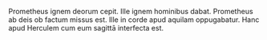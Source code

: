 Prometheus ignem deorum cepit. 
Ille ignem hominibus dabat. 
Prometheus ab deis ob factum missus est. 
Ille in corde apud aquilam oppugabatur. 
Hanc apud Herculem cum eum sagittā interfecta est. 
